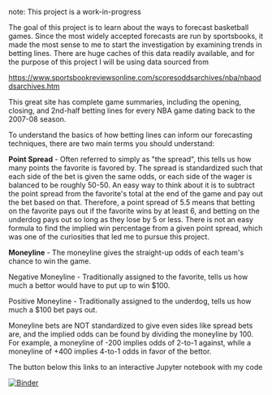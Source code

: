 note: This project is a work-in-progress

The goal of this project is to learn about the ways to forecast basketball games. Since the most widely accepted forecasts are run by sportsbooks, it made the most sense to me to start the investigation by examining trends in betting lines. There are huge caches of this data readily available, and for the purpose of this project I will be using data sourced from 

https://www.sportsbookreviewsonline.com/scoresoddsarchives/nba/nbaoddsarchives.htm


This great site has complete game summaries, including the opening, closing, and 2nd-half betting lines for every NBA game dating back to the 2007-08 season.

To understand the basics of how betting lines can inform our forecasting techniques, there are two main terms you should understand:

**Point Spread** - Often referred to simply as "the spread", this tells us how many points the favorite is favored by. The spread is standardized such that each side of the bet is given the same odds, or each side of the wager is balanced to be roughly 50-50. An easy way to think about it is to subtract the point spread from the favorite's total at the end of the game and pay out the bet based on that. Therefore, a point spread of 5.5 means that betting on the favorite pays out if the favorite wins by at least 6, and betting on the underdog pays out so long as they lose by 5 or less. There is not an easy formula to find the implied win percentage from a given point spread, which was one of the curiosities that led me to pursue this project.

**Moneyline** - The moneyline gives the straight-up odds of each team's chance to win the game.

Negative Moneyline - Traditionally assigned to the favorite, tells us how much a bettor would have to put up to win $100. 

Positive Moneyline - Traditionally assigned to the underdog, tells us how much a $100 bet pays out. 

Moneyline bets are NOT standardized to give even sides like spread bets are, and the implied odds can be found by dividing the moneyline by 100. For example, a moneyline of -200 implies odds of 2-to-1 against, while a moneyline of +400 implies 4-to-1 odds in favor of the bettor.








The button below this links to an interactive Jupyter notebook with my code

[![Binder](https://mybinder.org/badge_logo.svg)](https://mybinder.org/v2/gh/cspicklemire/placeholder/master)

